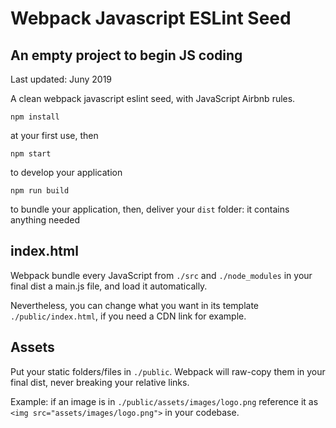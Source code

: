 # Webpack Javascript ESLint Seed

## An empty project to begin JS coding

Last updated: Juny 2019

A clean webpack javascript eslint seed, with JavaScript Airbnb rules.

```
npm install
```

at your first use, then

```
npm start
```

to develop your application

```
npm run build
```

to bundle your application, then, deliver your `dist` folder: it contains anything needed

## index.html

Webpack bundle every JavaScript from `./src` and `./node_modules` in your final dist a main.js file, and load it automatically.

Nevertheless, you can change what you want in its template `./public/index.html`, if you need a CDN link for example.

## Assets

Put your static folders/files in `./public`. Webpack will raw-copy them in your final dist, never breaking your relative links.

Example: if an image is in `./public/assets/images/logo.png` reference it as `<img src="assets/images/logo.png">` in your codebase.
